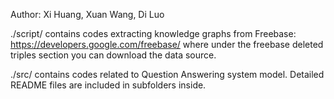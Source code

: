 Author: Xi Huang, Xuan Wang, Di Luo

./script/ contains codes extracting knowledge graphs from Freebase: https://developers.google.com/freebase/ where under the freebase deleted triples section you can download the data source.

./src/ contains codes related to Question Answering system model. Detailed README files are included in subfolders inside.
